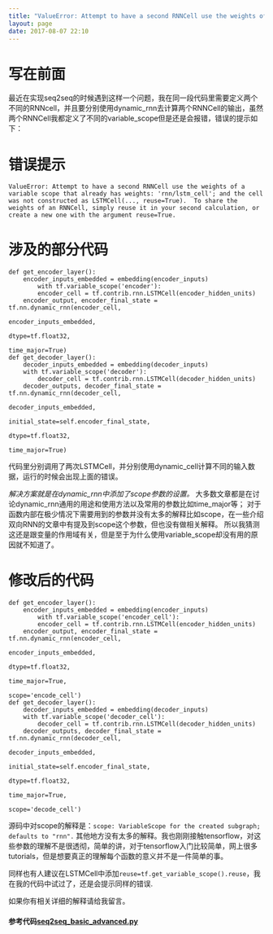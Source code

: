 ```yaml
---
title: "ValueError: Attempt to have a second RNNCell use the weights of a variable scope that already has weights"
layout: page
date: 2017-08-07 22:10
---
```

# 写在前面
最近在实现seq2seq的时候遇到这样一个问题，我在同一段代码里需要定义两个不同的RNNcell，并且要分别使用dynamic_rnn去计算两个RNNCell的输出，虽然两个RNNCell我都定义了不同的variable_scope但是还是会报错，错误的提示如下：

# 错误提示

```
ValueError: Attempt to have a second RNNCell use the weights of a variable scope that already has weights: 'rnn/lstm_cell'; and the cell was not constructed as LSTMCell(..., reuse=True).  To share the weights of an RNNCell, simply reuse it in your second calculation, or create a new one with the argument reuse=True.
```

# 涉及的部分代码
```
def get_encoder_layer():
    encoder_inputs_embedded = embedding(encoder_inputs)
        with tf.variable_scope('encoder'):
        encoder_cell = tf.contrib.rnn.LSTMCell(encoder_hidden_units)
    encoder_output, encoder_final_state = tf.nn.dynamic_rnn(encoder_cell,
                                                            encoder_inputs_embedded,
                                                            dtype=tf.float32,
                                                            time_major=True)
def get_decoder_layer():
    decoder_inputs_embedded = embedding(decoder_inputs)
    with tf.variable_scope('decoder'):
        decoder_cell = tf.contrib.rnn.LSTMCell(decoder_hidden_units)
    decoder_outputs, decoder_final_state = tf.nn.dynamic_rnn(decoder_cell,
                                                             decoder_inputs_embedded,
                                                             initial_state=self.encoder_final_state,
                                                             dtype=tf.float32,
                                                             time_major=True)
```
代码里分别调用了两次LSTMCell，并分别使用dynamic_cell计算不同的输入数据，运行的时候会出现上面的错误。

*解决方案就是在dynamic_rnn中添加了scope参数的设置。*
大多数文章都是在讨论dynamic_rnn通用的用途和使用方法以及常用的参数比如time_major等；
对于函数内部在极少情况下需要用到的参数并没有太多的解释比如scope，在一些介绍双向RNN的文章中有提及到scope这个参数，但也没有做相关解释。
所以我猜测这还是跟变量的作用域有关，但是至于为什么使用variable_scope却没有用的原因就不知道了。

# 修改后的代码
```
def get_encoder_layer():
    encoder_inputs_embedded = embedding(encoder_inputs)
        with tf.variable_scope('encoder_cell'):
        encoder_cell = tf.contrib.rnn.LSTMCell(encoder_hidden_units)
    encoder_output, encoder_final_state = tf.nn.dynamic_rnn(encoder_cell,
                                                            encoder_inputs_embedded,
                                                            dtype=tf.float32,
                                                            time_major=True,
                                                            scope='encode_cell')
def get_decoder_layer():
    decoder_inputs_embedded = embedding(decoder_inputs)
    with tf.variable_scope('decoder_cell'):
        decoder_cell = tf.contrib.rnn.LSTMCell(decoder_hidden_units)
    decoder_outputs, decoder_final_state = tf.nn.dynamic_rnn(decoder_cell,
                                                             decoder_inputs_embedded,
                                                             initial_state=self.encoder_final_state,
                                                             dtype=tf.float32,
                                                             time_major=True,
                                                             scope='decode_cell')
```
源码中对scope的解释是：```scope: VariableScope for the created subgraph; defaults to "rnn".```
其他地方没有太多的解释。我也刚刚接触tensorflow，对这些参数的理解不是很透彻，简单的讲，对于tensorflow入门比较简单，网上很多tutorials，但是想要真正的理解每个函数的意义并不是一件简单的事。

同样也有人建议在LSTMCell中添加```reuse=tf.get_variable_scope().reuse```，我在我的代码中试过了，还是会提示同样的错误.

如果你有相关详细的解释请给我留言。

#### 参考代码[seq2seq_basic_advanced.py](https://github.com/STHSF/DeepNaturalLanguageProcessing/tree/develop/Seq2Seq)











